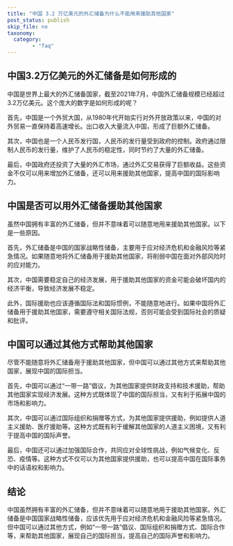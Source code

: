 ```yaml
---
title: "中国 3.2 万亿美元的外汇储备为什么不能用来援助其他国家"
post_status: publish
skip_file: no
taxonomy:
  category:
        - "faq"
---
```


## 中国3.2万亿美元的外汇储备是如何形成的

中国是世界上最大的外汇储备国家，截至2021年7月，中国外汇储备规模已经超过3.2万亿美元。这个庞大的数字是如何形成的呢？

首先，中国是一个外贸大国，从1980年代开始实行对外开放政策以来，中国的对外贸易一直保持着高速增长。出口收入大量流入中国，形成了巨额外汇储备。

其次，中国也是一个人民币发行国，人民币的发行量受到政府的控制。政府通过限制人民币的发行量，维护了人民币的稳定性，同时节约了大量的外汇储备。

最后，中国政府还投资了大量的外汇市场，通过外汇交易获得了巨额收益。这些资金不仅可以用来增加外汇储备，还可以用来援助其他国家，提高中国的国际影响力。

## 中国是否可以用外汇储备援助其他国家

虽然中国拥有丰富的外汇储备，但并不意味着可以随意地用来援助其他国家。以下是一些原因。

首先，外汇储备是中国的国家战略性储备，主要用于应对经济危机和金融风险等紧急情况。如果随意地将外汇储备用于援助其他国家，将削弱中国在面对外部风险时的应对能力。

其次，中国需要稳定自己的经济发展，用于援助其他国家的资金可能会破坏国内的经济平衡，导致经济发展不稳定。

此外，国际援助也应该遵循国际法和国际惯例，不能随意地进行。如果中国将外汇储备用于援助其他国家，需要遵守相关国际法规，否则可能会受到国际社会的质疑和批评。

## 中国可以通过其他方式帮助其他国家

尽管不能随意将外汇储备用于援助其他国家，但中国可以通过其他方式来帮助其他国家，展现中国的国际担当。

首先，中国可以通过“一带一路”倡议，为其他国家提供财政支持和技术援助，帮助其他国家实现经济发展。这种方式既体现了中国的国际担当，又有利于拓展中国的市场和影响力。

其次，中国可以通过国际组织和捐赠等方式，为其他国家提供援助，例如提供人道主义援助、医疗援助等。这种方式既有利于缓解其他国家的人道主义困境，又有利于提高中国的国际声誉。

最后，中国还可以通过加强国际合作，共同应对全球性挑战，例如气候变化、反恐、疫情等。这种方式不仅可以为其他国家提供援助，也可以提高中国在国际事务中的话语权和影响力。

## 结论

中国虽然拥有丰富的外汇储备，但并不意味着可以随意地用于援助其他国家。外汇储备是中国国家战略性储备，应该优先用于应对经济危机和金融风险等紧急情况。但中国可以通过其他方式，例如“一带一路”倡议、国际组织和捐赠方式、国际合作等，来帮助其他国家，展现自己的国际担当，提高自己的国际声誉和影响力。
